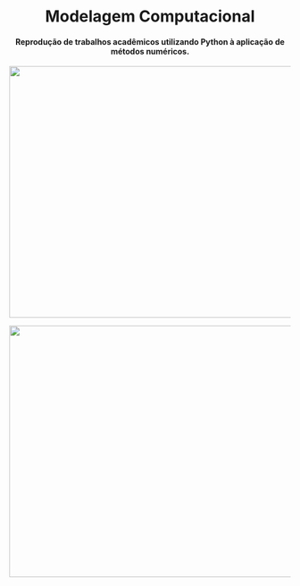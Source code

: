 <h1 align="center">Modelagem Computacional</h1>

<h4 align="center">Reprodução de trabalhos acadêmicos utilizando Python à aplicação de métodos numéricos. </h4>

<p align="center">
  <img width="800" height="450" src="https://user-images.githubusercontent.com/59098432/236827816-488e6fb5-af27-4c75-bbab-00d8b13d92de.png">
</p>
<p align="center">
  <img width="800" height="450" src="https://user-images.githubusercontent.com/59098432/236827401-47173060-b307-40bc-b507-e74df915a122.png">
</p>


